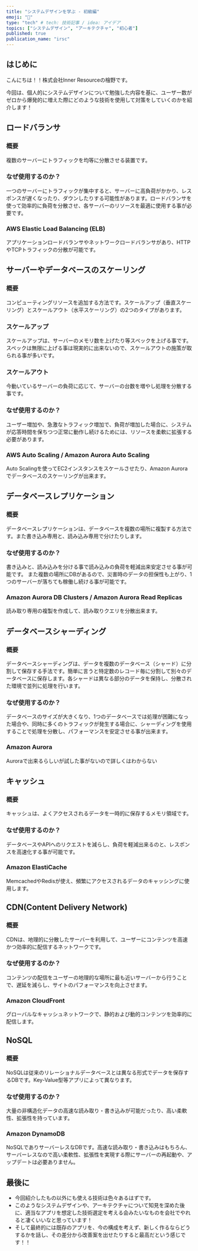 ```yaml
---
title: "システムデザインを学ぶ - 初級編"
emoji: "🌾"
type: "tech" # tech: 技術記事 / idea: アイデア
topics: ["システムデザイン", "アーキテクチャ", "初心者"]
published: true
publication_name: "irsc"
---
```


## はじめに
こんにちは！！株式会社Inner Resourceの檜野です。

今回は、個人的にシステムデザインについて勉強した内容を基に、ユーザー数がゼロから爆発的に増えた際にどのような技術を使用して対策をしていくのかを紹介します！

## ロードバランサ
### 概要
複数のサーバーにトラフィックを均等に分散させる装置です。

### なぜ使用するのか？
一つのサーバーにトラフィックが集中すると、サーバーに高負荷がかかり、レスポンスが遅くなったり、ダウンしたりする可能性があります。ロードバランサを使って効率的に負荷を分散させ、各サーバーのリソースを最適に使用する事が必要です。

### AWS Elastic Load Balancing (ELB)
アプリケーションロードバランサやネットワークロードバランサがあり、HTTPやTCPトラフィックの分散が可能です。

## サーバーやデータベースのスケーリング
### 概要
コンピューティングリソースを追加する方法です。スケールアップ（垂直スケーリング）とスケールアウト（水平スケーリング）の2つのタイプがあります。

### スケールアップ
スケールアップは、サーバーのメモリ数を上げたり等スペックを上げる事です。
スペックは無限に上げる事は現実的に出来ないので、スケールアウトの施策が取られる事が多いです。

### スケールアウト
今動いているサーバーの負荷に応じて、サーバーの台数を増やし処理を分散する事です。

### なぜ使用するのか？
ユーザー増加や、急激なトラフィック増加で、負荷が増加した場合に、システムが応答時間を保ちつつ正常に動作し続けるためには、リソースを柔軟に拡張する必要があります。

### AWS Auto Scaling / Amazon Aurora Auto Scaling
Auto Scalingを使ってEC2インスタンスをスケールさせたり、Amazon Auroraでデータベースのスケーリングが出来ます。

## データベースレプリケーション
### 概要
データベースレプリケーションは、データベースを複数の場所に複製する方法です。また書き込み専用と、読み込み専用で分けたりします。

### なぜ使用するのか？
書き込みと、読み込みを分ける事で読み込みの負荷を軽減出来安定させる事が可能です。
また複数の場所にDBがあるので、災害時のデータの担保性も上がり、1つのサーバーが落ちても稼働し続ける事が可能です。

### Amazon Aurora DB Clusters / Amazon Aurora Read Replicas
読み取り専用の複製を作成して、読み取りクエリを分散出来ます。

## データベースシャーディング
### 概要
データベースシャーディングは、データを複数のデータベース（シャード）に分割して保存する手法です。簡単に言うと特定数のレコード毎に分割して別々のデータベースに保存します。各シャードは異なる部分のデータを保持し、分散された環境で並列に処理を行います。

### なぜ使用するのか？
データベースのサイズが大きくなり、1つのデータベースでは処理が困難になった場合や、同時に多くのトラフィックが発生する場合に、シャーディングを使用することで処理を分散し、パフォーマンスを安定させる事が出来ます。

### Amazon Aurora
Auroraで出来るらしいが試した事がないので詳しくはわからない

## キャッシュ
### 概要
キャッシュは、よくアクセスされるデータを一時的に保存するメモリ領域です。

### なぜ使用するのか？
データベースやAPIへのリクエストを減らし、負荷を軽減出来るのと、レスポンスを高速化する事が可能です。

### Amazon ElastiCache
MemcachedやRedisが使え、頻繁にアクセスされるデータのキャッシングに使用します。

## CDN(Content Delivery Network)
### 概要
CDNは、地理的に分散したサーバーを利用して、ユーザーにコンテンツを高速かつ効率的に配信するネットワークです。

### なぜ使用するのか？
コンテンツの配信をユーザーの地理的な場所に最も近いサーバーから行うことで、遅延を減らし、サイトのパフォーマンスを向上させます。

### Amazon CloudFront
グローバルなキャッシュネットワークで、静的および動的コンテンツを効率的に配信します。

## NoSQL
### 概要
NoSQLは従来のリレーショナルデータベースとは異なる形式でデータを保存するDBです。Key-Value型等アプリによって異なります。

### なぜ使用するのか？
大量の非構造化データの高速な読み取り・書き込みが可能だったり、高い柔軟性、拡張性を持っています。

### Amazon DynamoDB
NoSQLでありサーバーレスなDBです。高速な読み取り・書き込みはもちろん、サーバーレスなので高い柔軟性、拡張性を実現する際にサーバーの再起動や、アップデートは必要ありません。

## 最後に
- 今回紹介したもの以外にも使える技術は色々あるはずです。
- このようなシステムデザインや、アーキテクチャについて知見を深めた後に、適当なアプリを想定した技術選定を考える会みたいなものを会社でやれると凄くいいなと思っています！
- そして最終的には既存のアプリを、今の構成を考えず、新しく作るならどうするかを話し、その差分から改善案を出せたりすると最高だという感じです！！